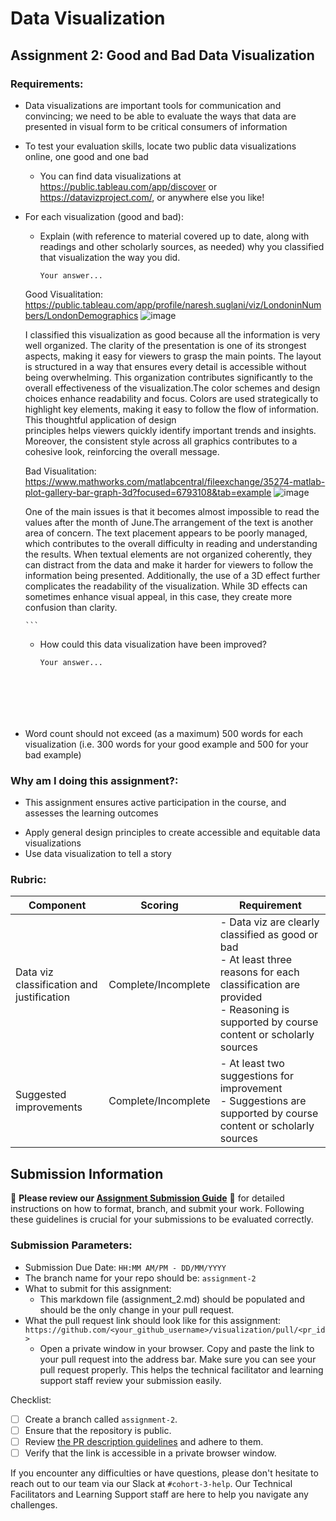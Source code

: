 # Data Visualization

## Assignment 2: Good and Bad Data Visualization

### Requirements:

- Data visualizations are important tools for communication and convincing; we need to be able to evaluate the ways that data are presented in visual form to be critical consumers of information 
- To test your evaluation skills, locate two public data visualizations online, one good and one bad  
    - You can find data visualizations at https://public.tableau.com/app/discover or https://datavizproject.com/, or anywhere else you like! 
- For each visualization (good and bad):  
    - Explain (with reference to material covered up to date, along with readings and other scholarly sources, as needed) why you classified that visualization the way you did.
      ```
      Your answer...

    Good Visualitation: https://public.tableau.com/app/profile/naresh.suglani/viz/LondoninNumbers/LondonDemographics
    ![image](https://github.com/user-attachments/assets/c9e2c88a-0749-4218-b40f-2b7886d4c3c5)

    I classified this visualization as good because all the information is very well organized. The clarity of the presentation is one of its strongest aspects, making it easy for viewers to grasp the main points. The layout is structured in a way that ensures every detail is accessible without being overwhelming.        This organization contributes significantly to the overall effectiveness of the visualization.The color schemes and design choices enhance readability and focus. Colors are used strategically to highlight key elements, making it easy to follow the flow of information. This thoughtful application of design         
    principles helps viewers quickly identify important trends and insights. Moreover, the consistent style across all graphics contributes to a cohesive look, reinforcing the overall message.



    Bad Visualitation: https://www.mathworks.com/matlabcentral/fileexchange/35274-matlab-plot-gallery-bar-graph-3d?focused=6793108&tab=example
    ![image](https://github.com/user-attachments/assets/e84d343d-1486-44d8-a5df-d8a448e9a626)

     One of the main issues is that it becomes almost impossible to read the values after the month of June.The arrangement of the text is another area of concern. The text placement appears to be poorly managed, which contributes to the overall difficulty in reading and understanding the results. When textual             elements are not organized coherently, they can distract from the data and make it harder for viewers to follow the information being presented. Additionally, the use of a 3D effect further complicates the readability of the visualization. While 3D effects can sometimes enhance visual appeal, in this case, they       create more confusion than clarity. 


      ```
    - How could this data visualization have been improved?  
      ```
      Your answer...






      
      ```
- Word count should not exceed (as a maximum) 500 words for each visualization (i.e. 
300 words for your good example and 500 for your bad example)

### Why am I doing this assignment?:

- This assignment ensures active participation in the course, and assesses the learning outcomes
* Apply general design principles to create accessible and equitable data visualizations
* Use data visualization to tell a story

### Rubric:

| Component               | Scoring   | Requirement                                                 |
|-------------------------|-----------|-------------------------------------------------------------|
| Data viz classification and justification | Complete/Incomplete | - Data viz are clearly classified as good or bad<br />- At least three reasons for each classification are provided<br />- Reasoning is supported by course content or scholarly sources |
| Suggested improvements  | Complete/Incomplete | - At least two suggestions for improvement<br />- Suggestions are supported by course content or scholarly sources |

## Submission Information

🚨 **Please review our [Assignment Submission Guide](https://github.com/UofT-DSI/onboarding/blob/main/onboarding_documents/submissions.md)** 🚨 for detailed instructions on how to format, branch, and submit your work. Following these guidelines is crucial for your submissions to be evaluated correctly.

### Submission Parameters:
* Submission Due Date: `HH:MM AM/PM - DD/MM/YYYY`
* The branch name for your repo should be: `assignment-2`
* What to submit for this assignment:
    * This markdown file (assignment_2.md) should be populated and should be the only change in your pull request.
* What the pull request link should look like for this assignment: `https://github.com/<your_github_username>/visualization/pull/<pr_id>`
    * Open a private window in your browser. Copy and paste the link to your pull request into the address bar. Make sure you can see your pull request properly. This helps the technical facilitator and learning support staff review your submission easily.

Checklist:
- [ ] Create a branch called `assignment-2`.
- [ ] Ensure that the repository is public.
- [ ] Review [the PR description guidelines](https://github.com/UofT-DSI/onboarding/blob/main/onboarding_documents/submissions.md#guidelines-for-pull-request-descriptions) and adhere to them.
- [ ] Verify that the link is accessible in a private browser window.

If you encounter any difficulties or have questions, please don't hesitate to reach out to our team via our Slack at `#cohort-3-help`. Our Technical Facilitators and Learning Support staff are here to help you navigate any challenges.
